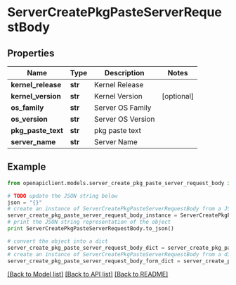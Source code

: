 # ServerCreatePkgPasteServerRequestBody


## Properties
Name | Type | Description | Notes
------------ | ------------- | ------------- | -------------
**kernel_release** | **str** | Kernel Release | 
**kernel_version** | **str** | Kernel Version | [optional] 
**os_family** | **str** | Server OS Family | 
**os_version** | **str** | Server OS Version | 
**pkg_paste_text** | **str** | pkg paste text | 
**server_name** | **str** | Server Name | 

## Example

```python
from openapiclient.models.server_create_pkg_paste_server_request_body import ServerCreatePkgPasteServerRequestBody

# TODO update the JSON string below
json = "{}"
# create an instance of ServerCreatePkgPasteServerRequestBody from a JSON string
server_create_pkg_paste_server_request_body_instance = ServerCreatePkgPasteServerRequestBody.from_json(json)
# print the JSON string representation of the object
print ServerCreatePkgPasteServerRequestBody.to_json()

# convert the object into a dict
server_create_pkg_paste_server_request_body_dict = server_create_pkg_paste_server_request_body_instance.to_dict()
# create an instance of ServerCreatePkgPasteServerRequestBody from a dict
server_create_pkg_paste_server_request_body_form_dict = server_create_pkg_paste_server_request_body.from_dict(server_create_pkg_paste_server_request_body_dict)
```
[[Back to Model list]](../README.md#documentation-for-models) [[Back to API list]](../README.md#documentation-for-api-endpoints) [[Back to README]](../README.md)


